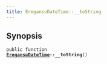 ```yaml
---
title: EregansuDateTime::__toString
---
```


## Synopsis

<code>public function <b><a href="EregansuDateTime">EregansuDateTime</a>::__toString</b>()</code>

